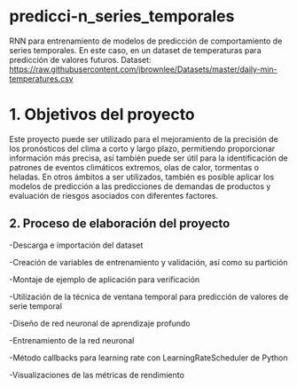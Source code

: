 # predicci-n_series_temporales
RNN para entrenamiento de modelos de predicción de comportamiento de series temporales. En este caso, en un dataset de temperaturas para predicción de valores futuros. 
Dataset: https://raw.githubusercontent.com/jbrownlee/Datasets/master/daily-min-temperatures.csv

# 1. Objetivos del proyecto
Este proyecto puede ser utilizado para el mejoramiento de la precisión de los pronósticos del clima a corto y largo plazo, permitiendo proporcionar información más precisa, así también puede ser útil para la identificación de patrones de eventos climáticos extremos, olas de calor, tormentas o heladas. 
En otros ámbitos a ser utilizados, también es posible aplicar los modelos de predicción a las predicciones de demandas de productos y evaluación de riesgos asociados con diferentes factores. 

## 2. Proceso de elaboración del proyecto
-Descarga e importación del dataset

-Creación de variables de entrenamiento y validación, así como su partición

-Montaje de ejemplo de aplicación para verificación 

-Utilización de la técnica de ventana temporal para predicción de valores de serie temporal

-Diseño de red neuronal de aprendizaje profundo 

-Entrenamiento de la red neuronal

-Método callbacks para learning rate con LearningRateScheduler de Python

-Visualizaciones de las métricas de rendimiento
